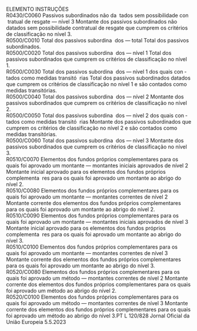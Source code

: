  
ELEMENTO  INSTRUÇÕES  
R0430/C0060  Passivos subordinados não da ­
tados sem possibilidade con ­
tratual de resgate — nível 3  Montante dos passivos subordinados não datados sem possibilidade contratual de 
resgate que cumprem os critérios de classificação no nível 3.  
R0500/C0010  Total dos passivos subordina ­
dos — total  Total dos passivos subordinados.  
R0500/C0020  Total dos passivos subordina ­
dos — nível 1  Total dos passivos subordinados que cumprem os critérios de classificação no 
nível 1.  
R0500/C0030  Total dos passivos subordina ­
dos — nível 1 dos quais con ­
tados como medidas transitó ­
rias  Total dos passivos subordinados datados que cumprem os critérios de classificação 
no nível 1 e são contados como medidas transitórias.  
R0500/C0040  Total dos passivos subordina ­
dos — nível 2  Montante dos passivos subordinados que cumprem os critérios de classificação no 
nível 2.  
R0500/C0050  Total dos passivos subordina ­
dos — nível 2 dos quais con ­
tados como medidas transitó ­
rias  Montante dos passivos subordinados que cumprem os critérios de classificação no 
nível 2 e são contados como medidas transitórias.  
R0500/C0060  Total dos passivos subordina ­
dos — nível 3  Montante dos passivos subordinados que cumprem os critérios de classificação no 
nível 3.  
R0510/C0070  Elementos dos fundos próprios 
complementares para os quais 
foi aprovado um montante — 
montantes iniciais aprovados 
de nível 2  Montante inicial aprovado para os elementos dos fundos próprios complementa ­
res para os quais foi aprovado um montante ao abrigo do nível 2.  
R0510/C0080  Elementos dos fundos próprios 
complementares para os quais 
foi aprovado um montante — 
montantes correntes de nível 2  Montante corrente dos elementos dos fundos próprios complementares para os 
quais foi aprovado um montante ao abrigo do nível 2.  
R0510/C0090  Elementos dos fundos próprios 
complementares para os quais 
foi aprovado um montante — 
montantes iniciais aprovados 
de nível 3  Montante inicial aprovado para os elementos dos fundos próprios complementa ­
res para os quais foi aprovado um montante ao abrigo do nível 3.  
R0510/C0100  Elementos dos fundos próprios 
complementares para os quais 
foi aprovado um montante — 
montantes correntes de nível 3  Montante corrente dos elementos dos fundos próprios complementares para os 
quais foi aprovado um montante ao abrigo do nível 3.  
R0520/C0080  Elementos dos fundos próprios 
complementares para os quais 
foi aprovado um método — 
montantes correntes de nível 2  Montante corrente dos elementos dos fundos próprios complementares para os 
quais foi aprovado um método ao abrigo do nível 2.  
R0520/C0100  Elementos dos fundos próprios 
complementares para os quais 
foi aprovado um método — 
montantes correntes de nível 3  Montante corrente dos elementos dos fundos próprios complementares para os 
quais foi aprovado um método ao abrigo do nível 3.PT  L 120/828 Jornal Oficial da União Europeia 5.5.2023